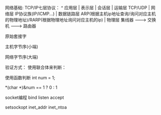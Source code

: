 网络基础:
TCP/IP七层协议：
^ 应用层 
| 表示层 
| 会话层 
| 运输层 TCP/UDP
| 网络层 IP协议族(IP/ICMP...)
| 数据链路层 ARP(根据主机ip地址查询/询问对应主机的物理地址)/RARP(根据物理地址询问对应主机的ip)
| 物理层 集线器 ---> 交换机 ---> 路由器

原始套接字

主机字节序(小端)

网络字节序(大端)

验证方式：
使用联合体来判断：

使用函数判断
int num = 1;

*(char *)&num == 1 ? 0 : 1

socket编程
bind
listen
accept

setsockopt
inet_addr
inet_ntoa
